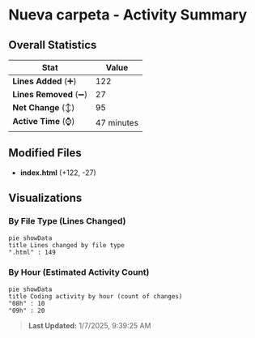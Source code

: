 # Nueva carpeta - Activity Summary 

## Overall Statistics

| Stat                   | Value                                                             |
| ---------------------- | ----------------------------------------------------------------- |
| **Lines Added** (➕)   | 122                                          |
| **Lines Removed** (➖) | 27                                        |
| **Net Change** (↕)    | 95                |
| **Active Time** (⌚)   | 47 minutes |


## Modified Files
- **index.html** (+122, -27)

## Visualizations

### By File Type (Lines Changed)

```mermaid
pie showData
title Lines changed by file type
".html" : 149
```

### By Hour (Estimated Activity Count)

```mermaid
pie showData
title Coding activity by hour (count of changes)
"08h" : 10
"09h" : 20
```


> **Last Updated:** 1/7/2025, 9:39:25 AM